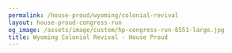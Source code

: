 ```yaml
---
permalink: /house-proud/wyoming/colonial-revival
layout: house-proud-congress-run
og_image: /assets/image/custom/hp-congress-run-8551-large.jpg
title: Wyoming Colonial Revival - House Proud
---
```

